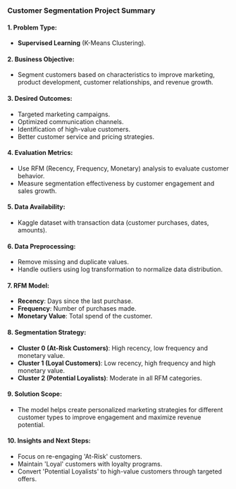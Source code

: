 ### Customer Segmentation Project Summary

#### 1. **Problem Type**:
- **Supervised Learning** (K-Means Clustering).

#### 2. **Business Objective**:
- Segment customers based on characteristics to improve marketing, product development, customer relationships, and revenue growth.

#### 3. **Desired Outcomes**:
- Targeted marketing campaigns.
- Optimized communication channels.
- Identification of high-value customers.
- Better customer service and pricing strategies.

#### 4. **Evaluation Metrics**:
- Use RFM (Recency, Frequency, Monetary) analysis to evaluate customer behavior.
- Measure segmentation effectiveness by customer engagement and sales growth.

#### 5. **Data Availability**:
- Kaggle dataset with transaction data (customer purchases, dates, amounts).

#### 6. **Data Preprocessing**:
- Remove missing and duplicate values.
- Handle outliers using log transformation to normalize data distribution.

#### 7. **RFM Model**:
- **Recency**: Days since the last purchase.
- **Frequency**: Number of purchases made.
- **Monetary Value**: Total spend of the customer.

#### 8. **Segmentation Strategy**:
- **Cluster 0 (At-Risk Customers)**: High recency, low frequency and monetary value.
- **Cluster 1 (Loyal Customers)**: Low recency, high frequency and high monetary value.
- **Cluster 2 (Potential Loyalists)**: Moderate in all RFM categories.

#### 9. **Solution Scope**:
- The model helps create personalized marketing strategies for different customer types to improve engagement and maximize revenue potential.

#### 10. **Insights and Next Steps**:
- Focus on re-engaging 'At-Risk' customers.
- Maintain 'Loyal' customers with loyalty programs.
- Convert 'Potential Loyalists' to high-value customers through targeted offers.
